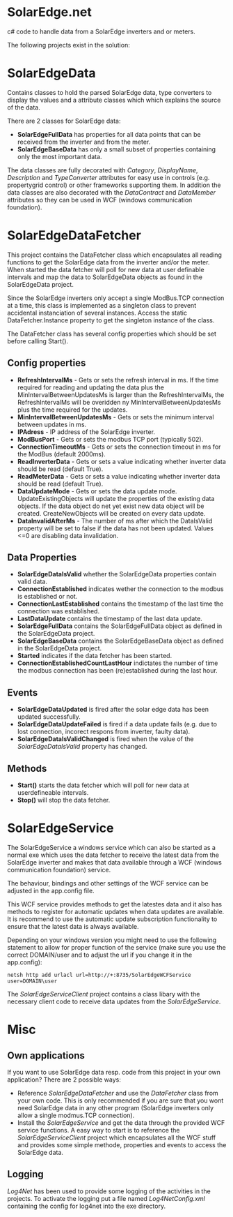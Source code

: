# SolarEdge.net

c# code to handle data from a SolarEdge inverters and or meters.

The following projects exist in the solution:

SolarEdgeData
=============

Contains classes to hold the parsed SolarEdge data, type converters to display the values and a attribute classes which which explains the source of the data.

There are 2 classes for SolarEdge data:

* __SolarEdgeFullData__ has properties for all data points that can be received from the inverter and from the meter.
* __SolarEdgeBaseData__ has only a small subset of properties containing only the most important data.

The data classes are fully decorated with _Category_, _DisplayName_, _Description_ and _TypeConverter_ attributes for easy use in controls (e.g. propertygrid control) or other frameworks supporting them. In addition the data classes are also decorated with the _DataContract_ and _DataMember_ attributes so they can be used in WCF (windows communication foundation). 


SolarEdgeDataFetcher
====================
This project contains the DataFetcher class which encapsulates all reading functions to get the SolarEdge data from the inverter and/or the meter. When started the data fetcher will poll for new data at user definable intervals and map the data to SolarEdgeData objects as found in the SolarEdgeData project.

Since the SolarEdge inverters only accept a single ModBus.TCP connection at a time, this class is implemented as a singleton class to prevent accidental instanciation of several instances. Access the static DataFetcher.Instance property to get the singleton instance of the class.

The DataFetcher class has several config properties which should be set before calling Start().

Config properties
-----------------

* __RefreshIntervalMs__ - Gets or sets the refresh interval in ms. If the time required for reading and updating the data plus the MinIntervalBetweenUpdatesMs is larger than the RefreshIntervalMs, the RefreshIntervalMs will be overidden ny MinIntervalBetweenUpdatesMs plus the time required for the updates.
* __MinIntervalBetweenUpdatesMs__ - Gets or sets the minimum interval between updates in ms.
* __IPAdress__ - IP address of the SolarEdge inverter.
* __ModBusPort__ -  Gets or sets the modbus TCP port (typically 502).
* __ConnectionTimeoutMs__ -  Gets or sets the connection timeout in ms for the ModBus (default 2000ms).
* __ReadInverterData__ - Gets or sets a value indicating whether inverter data should be read (default True).
* __ReadMeterData__ - Gets or sets a value indicating whether inverter data should be read (default True).
* __DataUpdateMode__ - Gets or sets the data update mode. UpdateExistingObjects will update the properties of the existing data objects. If the data object do net yet exist new data object will be created. CreateNewObjects will be created on every data update.
* __DataInvalidAfterMs__ - The number of ms after which the DataIsValid property will be set to false if the data has not been updated. Values <=0 are disabling data invalidation.

Data Properties
---------------

* __SolarEdgeDataIsValid__ whether the SolarEdgeData properties contain valid data.
* __ConnectionEstablished__ indicates wether the connection to the modbus is established or not.
* __ConnectionLastEstablished__ contains the timestamp of the last time the connection was established. 
* __LastDataUpdate__ contains the timestamp of the last data update.
* __SolarEdgeFullData__ contains the SolarEdgeFullData object as defined in the SolarEdgeData project.
* __SolarEdgeBaseData__ contains the SolarEdgeBaseData object as defined in the SolarEdgeData project.
* __Started__ indicates if the data fetcher has been started.
* __ConnectionEstablishedCountLastHour__ indictates the number of time the modbus connection has been (re)established during the last hour. 

Events
------

* __SolarEdgeDataUpdated__ is fired after the solar edge data has been updated successfully.
* __SolarEdgeDataUpdateFailed__ is fired if a data update fails (e.g. due to lost connection, incorect respons from inverter, faulty data).
* __SolarEdgeDataIsValidChanged__ is fired when the value of the _SolarEdgeDataIsValid_ property has changed.

Methods
-------

* __Start()__ starts the data fetcher which will poll for new data at userdefineable intervals.
* __Stop()__ will stop the data fetcher.

SolarEdgeService
================

The SolarEdgeService a windows service which can also be started as a normal exe which uses the data fetcher to receive the latest data from the SolarEdge inverter and makes that data available through a WCF (windows communication foundation) service.

The behaviour, bindings and other settings of the WCF service can be adjusted in the app.config file.

This WCF service provides methods to get the latestes data and it also has methods to register for automatic updates when data updates are available. It is recommend to use the automatic update subscription functionality to ensure that the latest data is always available.

Depending on your windows version you might need to use the following statement to allow for proper function of the service (make sure you use the correct DOMAIN/user and to adjust the url if you change it in the app.config):

`netsh http add urlacl url=http://+:8735/SolarEdgeWCFService user=DOMAIN\user`

The _SolarEdgeServiceClient_ project contains a class libary with the necessary client code to receive data updates from the _SolarEdgeService_.


Misc
====

Own applications
----------------
If you want to use SolarEdge data resp. code from this project in your own application? There are 2 possible ways:

* Reference _SolarEdgeDataFetcher_ and use the _DataFetcher_ class from your own code. This is only recommended if you are sure that you wont need SolarEdge data in any other program (SolarEdge inverters only allow a single modmus.TCP connection).
* Install the _SolarEdgeService_ and  get the data through the provided WCF service functions. A easy way to start is to reference the _SolarEdgeServiceClient_ project which encapsulates all the WCF stuff and provides some simple methode, properties and events to access the SolarEdge data.

Logging
-------

_Log4Net_ has been used to provide some logging of the activities in the projects. To activate the logging put a file named _Log4NetConfig.xml_ containing the config for log4net into the exe directory.